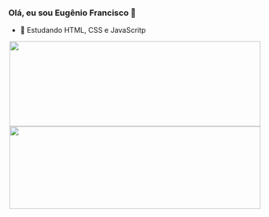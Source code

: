 ###   Olá, eu sou Eugênio Francisco 👋

- 🌱 Estudando HTML, CSS e JavaScritp

<div align="center">
  <a href="https://github.com/eugeniofr1">
  <img height="170em" width="500em" src="https://github-readme-stats.vercel.app/api?username=eugeniofr1&show_icons=true&theme=dracula&include_all_commits=true&count_private=true"/>
  <img height="165em" width="500em" src="https://github-readme-stats.vercel.app/api/top-langs/?username=eugeniofr1&layout=compact&langs_count=7&theme=dracula"/>
</div>
